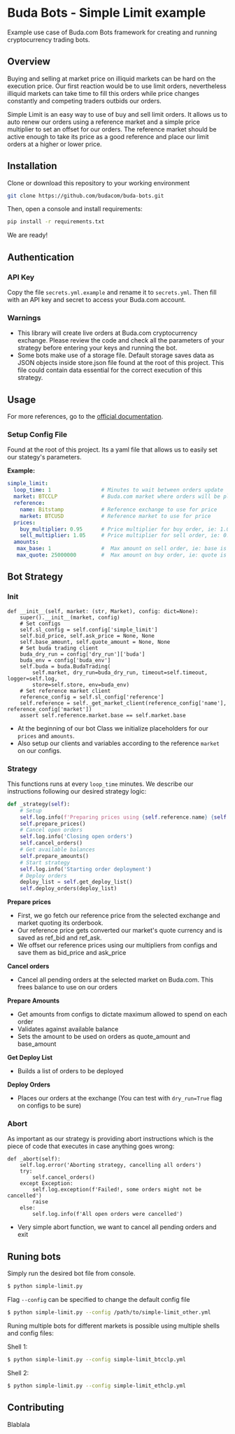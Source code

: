 # Buda Bots - Simple Limit example

Example use case of Buda.com Bots framework for creating and running cryptocurrency trading bots.

## Overview

Buying and selling at market price on illiquid markets can be hard on the execution price. Our first reaction would be to use limit orders, nevertheless illiquid markets can take time to fill this orders while price changes constantly and competing traders outbids our orders.

Simple Limit is an easy way to use of buy and sell limit orders. It allows us to auto renew our orders using a reference market and a simple price multiplier to set an offset for our orders.
The reference market should be active enough to take its price as a good reference and place our limit orders at a higher or lower price.


## Installation

Clone or download this repository to your working environment
```bash
git clone https://github.com/budacom/buda-bots.git
```

Then, open a console and install requirements:
```bash
pip install -r requirements.txt
```
We are ready!

## Authentication

### API Key

Copy the file `secrets.yml.example` and rename it to `secrets.yml`. Then fill with an API key and secret to access your Buda.com account.

### Warnings

- This library will create live orders at Buda.com cryptocurrency exchange. Please review the code and check all the parameters of your strategy before entering your keys and running the bot.
- Some bots make use of a storage file. Default storage saves data as JSON objects inside store.json file found at the root of this project. This file could contain data essential for the correct execution of this strategy.

## Usage

For more references, go to the [official documentation](https://docuseba.com/).

### Setup Config File

Found at the root of this project. Its a yaml file that allows us to easily set our stategy's parameters.

**Example:**
```yml
simple_limit:
  loop_time: 1                # Minutes to wait between orders update
  market: BTCCLP              # Buda.com market where orders will be placed
  reference:
    name: Bitstamp            # Reference exchange to use for price
    market: BTCUSD            # Reference market to use for price
  prices:
    buy_multiplier: 0.95      # Price multiplier for buy order, ie: 1.05 is 5% above reference
    sell_multiplier: 1.05     # Price multiplier for sell order, ie: 0.95 is 5% under reference
  amounts:
   max_base: 1                #  Max amount on sell order, ie: base is BTC on BTCCLP
   max_quote: 25000000        #  Max amount on buy order, ie: quote is CLP on BTCCLP
```

## Bot Strategy



### Init

```
def __init__(self, market: (str, Market), config: dict=None):
    super().__init__(market, config)
    # Set configs
    self.sl_config = self.config['simple_limit']
    self.bid_price, self.ask_price = None, None
    self.base_amount, self.quote_amount = None, None
    # Set buda trading client
    buda_dry_run = config['dry_run']['buda']
    buda_env = config['buda_env']
    self.buda = buda.BudaTrading(
        self.market, dry_run=buda_dry_run, timeout=self.timeout, logger=self.log,
        store=self.store, env=buda_env)
    # Set reference market client
    reference_config = self.sl_config['reference']
    self.reference = self._get_market_client(reference_config['name'], reference_config['market'])
    assert self.reference.market.base == self.market.base
```

- At the beginning of our bot Class we initialize placeholders for our `prices` and `amounts`.
- Also setup our clients and variables according to the reference `market` on our configs.

### Strategy

This functions runs at every `loop_time` minutes. We describe our instructions following our desired strategy logic:

```python
def _strategy(self):
    # Setup
    self.log.info(f'Preparing prices using {self.reference.name} {self.reference.market.code}')
    self.prepare_prices()
    # Cancel open orders
    self.log.info('Closing open orders')
    self.cancel_orders()
    # Get available balances
    self.prepare_amounts()
    # Start strategy
    self.log.info('Starting order deployment')
    # Deploy orders
    deploy_list = self.get_deploy_list()
    self.deploy_orders(deploy_list)
```


**Prepare prices**

- First, we go fetch our reference price from the selected exchange and market quoting its orderbook.
- Our reference price gets converted our market's quote currency and is saved as ref_bid and ref_ask.
- We offset our reference prices using our multipliers from configs and save them as bid_price and ask_price

**Cancel orders**

- Cancel all pending orders at the selected market on Buda.com. This frees balance to use on our orders

**Prepare Amounts**
- Get amounts from configs to dictate maximum allowed to spend on each order
- Validates against available balance
- Sets the amount to be used on orders as quote_amount and base_amount

**Get Deploy List**
- Builds a list of orders to be deployed

**Deploy Orders**
- Places our orders at the exchange (You can test with `dry_run=True` flag on configs to be sure)

### Abort

As important as our strategy is providing abort instructions which is the piece of code that executes in case anything goes wrong:

```
def _abort(self):
    self.log.error('Aborting strategy, cancelling all orders')
    try:
        self.cancel_orders()
    except Exception:
        self.log.exception(f'Failed!, some orders might not be cancelled')
        raise
    else:
        self.log.info(f'All open orders were cancelled')
```
- Very simple abort function, we want to cancel all pending orders and exit

## Runing bots

Simply run the desired bot file from console.
```bash
$ python simple-limit.py
```

Flag `--config` can be specified to change the default config file

```bash
$ python simple-limit.py --config /path/to/simple-limit_other.yml
```
Runing multiple bots for different markets is possible using multiple shells and config files:

Shell 1:
```bash
$ python simple-limit.py --config simple-limit_btcclp.yml
```
Shell 2:
```bash
$ python simple-limit.py --config simple-limit_ethclp.yml
```



## Contributing

Blablala
